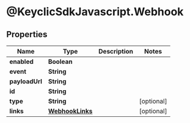 # @KeyclicSdkJavascript.Webhook

## Properties
Name | Type | Description | Notes
------------ | ------------- | ------------- | -------------
**enabled** | **Boolean** |  | 
**event** | **String** |  | 
**payloadUrl** | **String** |  | 
**id** | **String** |  | 
**type** | **String** |  | [optional] 
**links** | [**WebhookLinks**](WebhookLinks.md) |  | [optional] 


